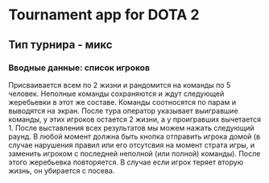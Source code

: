 # Tournament app for DOTA 2

## Тип турнира - микс 

### Вводные данные: список игроков 

Присваивается всем по 2 жизни и рандомится на команды по 5 человек.
Неполные команды сохраняются и ждут следующей жеребьевки в этот же составе.
Команды соотносятся по парам и выводятся на экран.
После тура оператор указывает выигравшие команды, у этих игроков остается 2 жизни, а у проигравших вычетается 1. 
После выставления всех результатов мы можем нажать следующий раунд. В любой момент должна быть кнопка отправить игрока домой (в случае нарушения правил или его отсутсвия на момент страта игры, и заменить игроком с последней неполной (или полной) команды). 
После этого жеребьевка повторяется. В случае если игрок теряет вторую жизнь, он убирается с посева.
